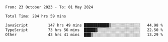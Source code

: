 

<!--START_SECTION:waka-->

```txt
From: 23 October 2023 - To: 01 May 2024

Total Time: 284 hrs 59 mins

JavaScript         147 hrs 49 mins ███████████▒░░░░░░░░░░░░░   44.98 %
TypeScript         73 hrs 56 mins  █████▓░░░░░░░░░░░░░░░░░░░   22.50 %
Other              43 hrs 41 mins  ███▒░░░░░░░░░░░░░░░░░░░░░   13.29 %
```

<!--END_SECTION:waka-->
